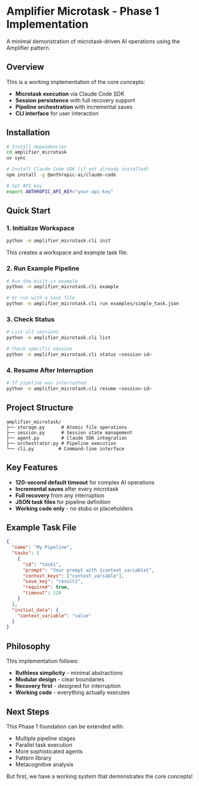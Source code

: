 # Amplifier Microtask - Phase 1 Implementation

A minimal demonstration of microtask-driven AI operations using the Amplifier pattern.

## Overview

This is a working implementation of the core concepts:
- **Microtask execution** via Claude Code SDK
- **Session persistence** with full recovery support
- **Pipeline orchestration** with incremental saves
- **CLI interface** for user interaction

## Installation

```bash
# Install dependencies
cd amplifier_microtask
uv sync

# Install Claude Code SDK (if not already installed)
npm install -g @anthropic-ai/claude-code

# Set API key
export ANTHROPIC_API_KEY="your-api-key"
```

## Quick Start

### 1. Initialize Workspace

```bash
python -m amplifier_microtask.cli init
```

This creates a workspace and example task file.

### 2. Run Example Pipeline

```bash
# Run the built-in example
python -m amplifier_microtask.cli example

# Or run with a task file
python -m amplifier_microtask.cli run examples/simple_task.json
```

### 3. Check Status

```bash
# List all sessions
python -m amplifier_microtask.cli list

# Check specific session
python -m amplifier_microtask.cli status <session-id>
```

### 4. Resume After Interruption

```bash
# If pipeline was interrupted
python -m amplifier_microtask.cli resume <session-id>
```

## Project Structure

```
amplifier_microtask/
├── storage.py      # Atomic file operations
├── session.py      # Session state management
├── agent.py        # Claude SDK integration
├── orchestrator.py # Pipeline execution
└── cli.py         # Command-line interface
```

## Key Features

- **120-second default timeout** for complex AI operations
- **Incremental saves** after every microtask
- **Full recovery** from any interruption
- **JSON task files** for pipeline definition
- **Working code only** - no stubs or placeholders

## Example Task File

```json
{
  "name": "My Pipeline",
  "tasks": [
    {
      "id": "task1",
      "prompt": "Your prompt with {context_variable}",
      "context_keys": ["context_variable"],
      "save_key": "result1",
      "required": true,
      "timeout": 120
    }
  ],
  "initial_data": {
    "context_variable": "value"
  }
}
```

## Philosophy

This implementation follows:
- **Ruthless simplicity** - minimal abstractions
- **Modular design** - clear boundaries
- **Recovery first** - designed for interruption
- **Working code** - everything actually executes

## Next Steps

This Phase 1 foundation can be extended with:
- Multiple pipeline stages
- Parallel task execution
- More sophisticated agents
- Pattern library
- Metacognitive analysis

But first, we have a working system that demonstrates the core concepts!